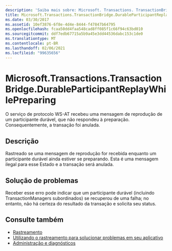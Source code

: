 ```yaml
---
description: 'Saiba mais sobre: Microsoft. Transactions. TransactionBridge. DurableParticipantReplayWhilePreparing'
title: Microsoft.Transactions.TransactionBridge.DurableParticipantReplayWhilePreparing
ms.date: 03/30/2017
ms.assetid: 10ef3876-6f8e-4d4e-8444-f47847b64795
ms.openlocfilehash: fcaa50dd4faa548cad8ff085f1c66f94c63bd010
ms.sourcegitcommit: ddf7edb67715a5b9a45e3dd44536dabc153c1de0
ms.translationtype: MT
ms.contentlocale: pt-BR
ms.lasthandoff: 02/06/2021
ms.locfileid: "99635656"
---
```

# <a name="microsofttransactionstransactionbridgedurableparticipantreplaywhilepreparing"></a>Microsoft.Transactions.TransactionBridge.DurableParticipantReplayWhilePreparing

O serviço de protocolo WS-AT recebeu uma mensagem de reprodução de um participante durável, que não respondeu à preparação. Consequentemente, a transação foi anulada.  
  
## <a name="description"></a>Descrição  

 Rastreado se uma mensagem de reprodução for recebida enquanto um participante durável ainda estiver se preparando. Esta é uma mensagem ilegal para esse Estado e a transação será anulada.  
  
## <a name="troubleshooting"></a>Solução de problemas

Receber esse erro pode indicar que um participante durável (incluindo TransactionManagers subordinados) se recuperou de uma falha; no entanto, não há certeza do resultado da transação e solicita seu status.  
  
## <a name="see-also"></a>Consulte também

- [Rastreamento](index.md)
- [Utilizando o rastreamento para solucionar problemas em seu aplicativo](using-tracing-to-troubleshoot-your-application.md)
- [Administração e diagnósticos](../index.md)
